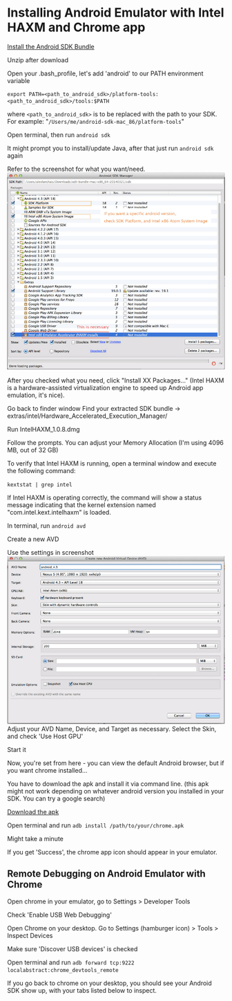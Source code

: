 Installing Android Emulator with Intel HAXM and Chrome app
================


[Install the Android SDK Bundle](http://developer.android.com/sdk/index.html)

Unzip after download

Open your .bash_profile, let's add 'android' to our PATH environment variable

```
export PATH=<path_to_android_sdk>/platform-tools:<path_to_android_sdk>/tools:$PATH
```
where `<path_to_android_sdk>` is to be replaced with the path to your SDK. For example: "`/Users/me/android-sdk-mac_86/platform-tools`"

Open terminal, then run
`android sdk`

It might prompt you to install/update Java, after that just run `android sdk` again

Refer to the screenshot for what you want/need.
![SDK Settings](ss-sdk.jpg "SDK Settings")

After you checked what you need, click "Install XX Packages..."
(Intel HAXM is a hardware-assisted virtualization engine to speed up Android app emulation, it's nice).

Go back to finder window
Find your extracted SDK bundle -> extras/intel/Hardware_Accelerated_Execution_Manager/

Run IntelHAXM_1.0.8.dmg

Follow the prompts. You can adjust your Memory Allocation (I'm using 4096 MB, out of 32 GB)

To verify that Intel HAXM is running, open a terminal window and execute the following command:

`kextstat | grep intel`

If Intel HAXM is operating correctly, the command will show a status message indicating that the kernel extension named "com.intel.kext.intelhaxm" is loaded.

In terminal, run
`android avd`

Create a new AVD

Use the settings in screenshot
![AVD Settings](ss-avd.jpg "AVD Settings")
Adjust your AVD Name, Device, and Target as necessary. Select the Skin, and check 'Use Host GPU'

Start it

Now, you're set from here - you can view the default Android browser, but if you want chrome installed...

You have to download the apk and install it via command line. (this apk might not work depending on whatever android version you installed in your SDK. You can try a google search)

[Download the apk](http://appium.s3.amazonaws.com/com.android.chrome-1.apk)

Open terminal and run
`adb install /path/to/your/chrome.apk`

Might take a minute

If you get 'Success', the chrome app icon should appear in your emulator.

Remote Debugging on Android Emulator with Chrome
-------------

Open chrome in your emulator, go to Settings > Developer Tools

Check 'Enable USB Web Debugging'

Open Chrome on your desktop. Go to Settings (hamburger icon) > Tools > Inspect Devices

Make sure 'Discover USB devices' is checked

Open terminal and run `adb forward tcp:9222 localabstract:chrome_devtools_remote`

If you go back to chrome on your desktop, you should see your Android SDK show up, with your tabs listed below to inspect.
